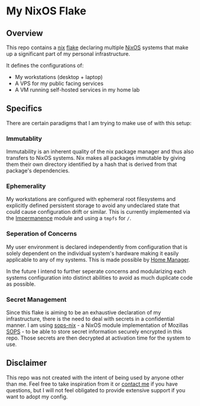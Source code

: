 # My NixOS Flake

## Overview

This repo contains a [nix][nix] [flake][flake] declaring multiple [NixOS][nixos] systems that make up a significant part of my personal infrastructure.

It defines the configurations of:
- My workstations (desktop + laptop)
- A VPS for my public facing services
- A VM running self-hosted services in my home lab

## Specifics

There are certain paradigms that I am trying to make use of with this setup:

### Immutablity

Immutability is an inherent quality of the nix package manager and thus also transfers to NixOS systems. Nix makes all packages immutable by giving them their own directory identified by a hash that is derived from that package's dependencies.

### Ephemerality

My workstations are configured with ephemeral root filesystems and explicitly defined persistent storage to avoid any undeclared state that could cause configuration drift or similar. This is currently implemented via the [Impermanence][imp] module and using a `tmpfs` for `/`.

### Seperation of Concerns

My user environment is declared independently from configuration that is solely dependent on the individual system's hardware making it easily applicable to any of my systems. This is made possible by [Home Manager][hm].

In the future I intend to further seperate concerns and modularizing each systems configuration into distinct abilities to avoid as much duplicate code as possible.

### Secret Management

Since this flake is aiming to be an exhaustive declaration of my infrastructure, there is the need to deal with secrets in a confidential manner. I am using [sops-nix][sops-nix] - a NixOS module implementation of Mozillas [SOPS][sops] - to be able to store secret information securely encrypted in this repo. Those secrets are then decrypted at activation time for the system to use.  

## Disclaimer

This repo was not created with the intent of being used by anyone other than me. Feel free to take inspiration from it or [contact me][website] if you have questions, but I will not feel obligated to provide extensive support if you want to adopt my config.

[nixos]: https://nixos.org/
[nix]: https://nixos.wiki/wiki/Nix_package_manager
[flake]: https://nixos.wiki/wiki/Flakes
[imp]: https://github.com/nix-community/impermanence
[hm]: https://github.com/nix-community/home-manager
[sops-nix]: https://github.com/Mic92/sops-nix
[sops]: https://github.com/mozilla/sops
[website]: https://nklsfrt.de/
